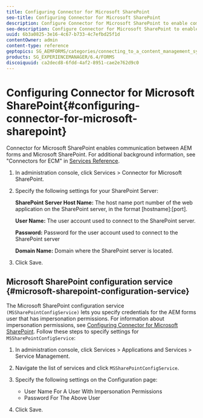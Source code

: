 ```yaml
---
title: Configuring Connector for Microsoft SharePoint
seo-title: Configuring Connector for Microsoft SharePoint
description: Configure Connector for Microsoft SharePoint to enable communication between AEM forms and Microsoft SharePoint.
seo-description: Configure Connector for Microsoft SharePoint to enable communication between AEM forms and Microsoft SharePoint.
uuid: 6b3a0825-3e16-4c67-b733-4c7efbd25f1d
contentOwner: admin
content-type: reference
geptopics: SG_AEMFORMS/categories/connecting_to_a_content_management_system
products: SG_EXPERIENCEMANAGER/6.4/FORMS
discoiquuid: ca2decd8-6fdd-4af2-8951-cae2e762d9c0
---
```


# Configuring Connector for Microsoft SharePoint{#configuring-connector-for-microsoft-sharepoint}

Connector for Microsoft SharePoint enables communication between AEM forms and Microsoft SharePoint. For additional background information, see "Connectors for ECM" in [Services Reference](http://www.adobe.com/go/learn_aemforms_services_63).

1. In administration console, click Services &gt; Connector for Microsoft SharePoint.
1. Specify the following settings for your SharePoint Server:

   **SharePoint Server Host Name:** The host name port number of the web application on the SharePoint server, in the format [hostname]:[port].

   **User Name:** The user account used to connect to the SharePoint server.

   **Password:** Password for the user account used to connect to the SharePoint server

   **Domain Name:** Domain where the SharePoint server is located.

1. Click Save.

## Microsoft SharePoint configuration service {#microsoft-sharepoint-configuration-service}

The Microsoft SharePoint configuration service `(MSSharePointConfigService)` lets you specify credentials for the AEM forms user that has impersonation permissions. For information about impersonation permissions, see [Configuring Connector for Microsoft SharePoint](http://help.adobe.com/en_US/AEMForms/6.1/SharePointConfig/index.html). Follow these steps to specify settings for `MSSharePointConfigService`:

1. In administration console, click Services &gt; Applications and Services &gt; Service Management.
1. Navigate the list of services and click `MSSharePointConfigService`.
1. Specify the following settings on the Configuration page:

    * User Name For A User With Impersonation Permissions
    * Password For The Above User

1. Click Save.

